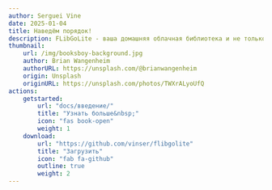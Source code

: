 ```yaml
---
author: Serguei Vine
date: 2025-01-04
title: Наведём порядок!
description: FLibGoLite - ваша домашняя облачная библиотека и не только
thumbnail: 
    url: /img/booksboy-background.jpg
    author: Brian Wangenheim
    authorURL: https://unsplash.com/@brianwangenheim
    origin: Unsplash
    originURL: https://unsplash.com/photos/TWXrALyoUfQ
actions:
    getstarted:
        url: "docs/введение/"
        title: "Узнать больше&nbsp;"
        icon: "fas book-open"
        weight: 1
    download:
        url: "https://github.com/vinser/flibgolite"
        title: "Загрузить"
        icon: "fab fa-github"
        outline: true
        weight: 2
---
```

